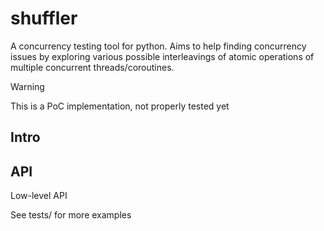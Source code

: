 # shuffler

A concurrency testing tool for python. Aims to help finding concurrency issues by exploring various possible interleavings of atomic operations of multiple concurrent threads/coroutines.

> [!WARNING]  
> This is a PoC implementation, not properly tested yet

## Intro


## API
 Low-level API

 See tests/ for more examples
